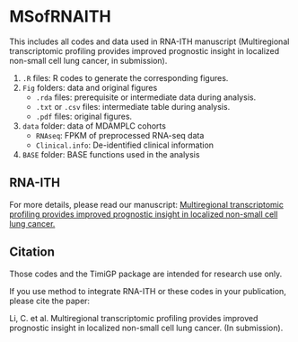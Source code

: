 # MSofRNAITH

This includes all codes and data used in RNA-ITH manuscript (Multiregional transcriptomic profiling provides improved prognostic insight in localized non-small cell lung cancer, in submission).
  1. `.R` files: R codes to generate the corresponding figures.
  2. `Fig` folders: data and original figures
     - `.rda` files: prerequisite or intermediate data during analysis.
     - `.txt` or `.csv` files: intermediate table during analysis.
     - `.pdf` files: original figures.
  3. `data` folder: data of MDAMPLC cohorts
     - `RNAseq`:  FPKM of preprocessed RNA-seq data
     - `Clinical.info`: De-identified clinical information
  4. `BASE` folder: BASE functions used in the analysis


##  RNA-ITH

For more details, please read our manuscript: [Multiregional transcriptomic profiling provides improved prognostic insight in localized non-small cell lung cancer.](link)

## Citation
Those codes and the TimiGP package are intended for research use only. 

If you use method to integrate RNA-ITH or these codes in your publication, please cite the paper: 

Li, C. et al. Multiregional transcriptomic profiling provides improved prognostic insight in localized non-small cell lung cancer. (In submission).
